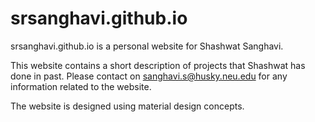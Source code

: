 # srsanghavi.github.io

srsanghavi.github.io is a personal website for Shashwat Sanghavi.

This website contains a short description of projects that Shashwat has done in past. Please contact on sanghavi.s@husky.neu.edu for any information related to the website.

The website is designed using material design concepts.
